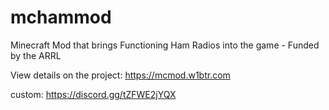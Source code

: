 # mchammod
Minecraft Mod that brings Functioning Ham Radios into the game - Funded by the ARRL

View details on the project: https://mcmod.w1btr.com


custom: https://discord.gg/tZFWE2jYQX
